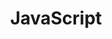 ---
layout: category
title:  JavaScript
permalink: /category/JavaScript
img: /assets/img/title/JS.png
---